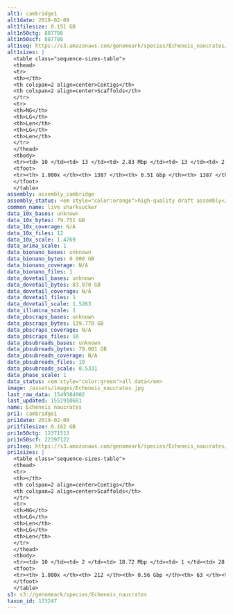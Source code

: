 ```yaml
---
alt1: cambridge1
alt1date: 2019-02-09
alt1filesize: 0.151 GB
alt1n50ctg: 887786
alt1n50scf: 887786
alt1seq: https://s3.amazonaws.com/genomeark/species/Echeneis_naucrates/fEcheNa1/assembly_cambridge/fEcheNa1.alt.asm.20190209.fasta.gz
alt1sizes: |
  <table class="sequence-sizes-table">
  <thead>
  <tr>
  <th></th>
  <th colspan=2 align=center>Contigs</th>
  <th colspan=2 align=center>Scaffolds</th>
  </tr>
  <tr>
  <th>NG</th>
  <th>LG</th>
  <th>Len</th>
  <th>LG</th>
  <th>Len</th>
  </tr>
  </thead>
  <tbody>
  <tr><td> 10 </td><td> 13 </td><td> 2.83 Mbp </td><td> 13 </td><td> 2.83 Mbp </td></tr>  <tr><td> 20 </td><td> 34 </td><td> 2.00 Mbp </td><td> 34 </td><td> 2.00 Mbp </td></tr>  <tr><td> 30 </td><td> 64 </td><td> 1.59 Mbp </td><td> 64 </td><td> 1.59 Mbp </td></tr>  <tr><td> 40 </td><td> 102 </td><td> 1.18 Mbp </td><td> 102 </td><td> 1.18 Mbp </td></tr>  <tr style="background-color:#cccccc;"><td> 50 </td><td> 152 </td><td> 0.89 Mbp </td><td> 152 </td><td> 0.89 Mbp </td></tr>  <tr><td> 60 </td><td> 222 </td><td> 0.62 Mbp </td><td> 222 </td><td> 0.62 Mbp </td></tr>  <tr><td> 70 </td><td> 324 </td><td> 0.42 Mbp </td><td> 324 </td><td> 0.42 Mbp </td></tr>  <tr><td> 80 </td><td> 477 </td><td> 0.27 Mbp </td><td> 477 </td><td> 0.27 Mbp </td></tr>  <tr><td> 90 </td><td> 733 </td><td> 0.16 Mbp </td><td> 733 </td><td> 0.16 Mbp </td></tr>  <tr><td> 100 </td><td> 1386 </td><td> 313  bp </td><td> 1386 </td><td> 313  bp </td></tr>  </tbody>
  <tfoot>
  <tr><th> 1.000x </th><th> 1387 </th><th> 0.51 Gbp </th><th> 1387 </th><th> 0.51 Gbp </th></tr>
  </tfoot>
  </table>
assembly: assembly_cambridge
assembly_status: <em style="color:orange">high-quality draft assembly</em>
common_name: live sharksucker
data_10x_bases: unknown
data_10x_bytes: 79.751 GB
data_10x_coverage: N/A
data_10x_files: 12
data_10x_scale: 1.4769
data_arima_scale: 1
data_bionano_bases: unknown
data_bionano_bytes: 0.900 GB
data_bionano_coverage: N/A
data_bionano_files: 1
data_dovetail_bases: unknown
data_dovetail_bytes: 83.970 GB
data_dovetail_coverage: N/A
data_dovetail_files: 1
data_dovetail_scale: 1.5263
data_illumina_scale: 1
data_pbscraps_bases: unknown
data_pbscraps_bytes: 139.778 GB
data_pbscraps_coverage: N/A
data_pbscraps_files: 10
data_pbsubreads_bases: unknown
data_pbsubreads_bytes: 79.001 GB
data_pbsubreads_coverage: N/A
data_pbsubreads_files: 10
data_pbsubreads_scale: 0.5331
data_phase_scale: 1
data_status: <em style="color:green">all data</em>
image: /assets/images/Echeneis_naucrates.jpg
last_raw_data: 1549384902
last_updated: 1551910681
name: Echeneis naucrates
pri1: cambridge1
pri1date: 2019-02-09
pri1filesize: 0.162 GB
pri1n50ctg: 12371513
pri1n50scf: 22397122
pri1seq: https://s3.amazonaws.com/genomeark/species/Echeneis_naucrates/fEcheNa1/assembly_cambridge/fEcheNa1.pri.asm.20190209.fasta.gz
pri1sizes: |
  <table class="sequence-sizes-table">
  <thead>
  <tr>
  <th></th>
  <th colspan=2 align=center>Contigs</th>
  <th colspan=2 align=center>Scaffolds</th>
  </tr>
  <tr>
  <th>NG</th>
  <th>LG</th>
  <th>Len</th>
  <th>LG</th>
  <th>Len</th>
  </tr>
  </thead>
  <tbody>
  <tr><td> 10 </td><td> 2 </td><td> 18.72 Mbp </td><td> 1 </td><td> 28.06 Mbp </td></tr>  <tr><td> 20 </td><td> 5 </td><td> 17.47 Mbp </td><td> 3 </td><td> 26.34 Mbp </td></tr>  <tr><td> 30 </td><td> 9 </td><td> 16.63 Mbp </td><td> 5 </td><td> 25.44 Mbp </td></tr>  <tr><td> 40 </td><td> 12 </td><td> 14.27 Mbp </td><td> 7 </td><td> 24.52 Mbp </td></tr>  <tr style="background-color:#cccccc;"><td> 50 </td><td> 16 </td><td style="background-color:#88ff88;"> 12.37 Mbp </td><td> 10 </td><td style="background-color:#88ff88;"> 22.40 Mbp </td></tr>  <tr><td> 60 </td><td> 21 </td><td> 9.90 Mbp </td><td> 12 </td><td> 21.18 Mbp </td></tr>  <tr><td> 70 </td><td> 28 </td><td> 6.85 Mbp </td><td> 15 </td><td> 20.69 Mbp </td></tr>  <tr><td> 80 </td><td> 39 </td><td> 3.08 Mbp </td><td> 18 </td><td> 19.49 Mbp </td></tr>  <tr><td> 90 </td><td> 65 </td><td> 1.47 Mbp </td><td> 21 </td><td> 16.49 Mbp </td></tr>  <tr><td> 100 </td><td> 211 </td><td> 60  bp </td><td> 62 </td><td> 60  bp </td></tr>  </tbody>
  <tfoot>
  <tr><th> 1.000x </th><th> 212 </th><th> 0.56 Gbp </th><th> 63 </th><th> 0.56 Gbp </th></tr>
  </tfoot>
  </table>
s3: s3://genomeark/species/Echeneis_naucrates
taxon_id: 173247
---
```

